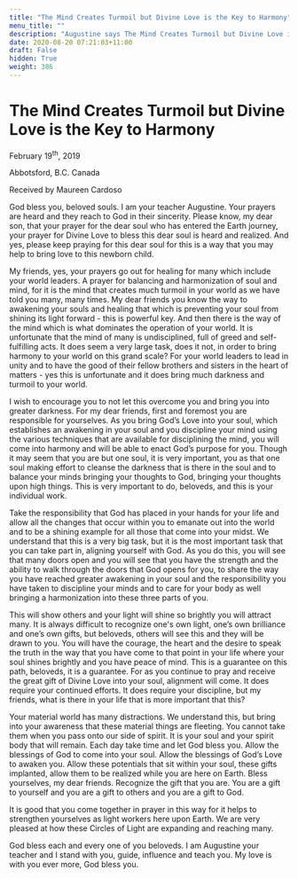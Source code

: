 ```yaml
---
title: "The Mind Creates Turmoil but Divine Love is the Key to Harmony"
menu_title: ""
description: "Augustine says The Mind Creates Turmoil but Divine Love is the Key to Harmony"
date: 2020-08-20 07:21:03+11:00
draft: False
hidden: True
weight: 386
---
```

# The Mind Creates Turmoil but Divine Love is the Key to Harmony

February 19<sup>th</sup>, 2019

Abbotsford, B.C. Canada

Received by Maureen Cardoso



God bless you, beloved souls. I am your teacher Augustine. Your prayers are heard and they reach to God in their sincerity. Please know, my dear son, that your prayer for the dear soul who has entered the Earth journey, your prayer for Divine Love to bless this dear soul is heard and realized. And yes, please keep praying for this dear soul for this is a way that you may help to bring love to this newborn child.

My friends, yes, your prayers go out for healing for many which include your world leaders. A prayer for balancing and harmonization of soul and mind, for it is the mind that creates much turmoil in your world as we have told you many, many times. My dear friends you know the way to awakening your souls and healing that which is preventing your soul from shining its light forward - this is powerful key. And then there is the way of the mind which is what dominates the operation of your world. It is unfortunate that the mind of many is undisciplined, full of greed and self-fulfilling acts. It does seem a very large task, does it not, in order to bring harmony to your world on this grand scale? For your world leaders to lead in unity and to have the good of their fellow brothers and sisters in the heart of matters  - yes this is unfortunate and it does bring much darkness and turmoil to your world.

I wish to encourage you to not let this overcome you and bring you into greater darkness. For my dear friends, first and foremost you are responsible for yourselves. As you bring God’s Love into your soul, which establishes an awakening in your soul and you discipline your mind using the various techniques that are available for disciplining the mind, you will come into harmony and will be able to enact God’s purpose for you. Though it may seem that you are but one soul, it is very important, you as that one soul making effort to cleanse the darkness that is there in the soul and to balance your minds bringing your thoughts to God, bringing your thoughts upon high things. This is very important to do, beloveds, and this is your individual work.  

Take the responsibility that God has placed in your hands for your life and allow all the changes that occur within you to emanate out into the world and to be a shining example for all those that come into your midst. We understand that this is a very big task, but it is the most important task that you can take part in, aligning yourself with God. As you do this, you will see that many doors open and you will see that you have the strength and the ability to walk through the doors that God opens for you, to share the way you have reached greater awakening in your soul and the responsibility you have taken to discipline your minds and to care for your body as well bringing a harmonization into these three parts of you.  

This will show others and your light will shine so brightly you will attract many. It is always difficult to recognize one's own light, one’s own brilliance and one’s own gifts, but beloveds, others will see this and they will be drawn to you. You will have the courage, the heart and the desire to speak the truth in the way that you have come to that point in your life where your soul shines brightly and you have peace of mind. This is a guarantee on this path, beloveds, it is a guarantee. For as you continue to pray and receive the great gift of Divine Love into your soul, alignment will come. It does require your continued efforts. It does require your discipline, but my friends, what is there in your life that is more important that this? 

Your material world has many distractions. We understand this, but bring into your awareness that these material things are fleeting. You cannot take them when you pass onto our side of spirit. It is your soul and your spirit body that will remain. Each day take time and let God bless you. Allow the blessings of God to come into your soul. Allow the blessings of God’s Love to awaken you. Allow these potentials that sit within your soul, these gifts implanted, allow them to be realized while you are here on Earth. Bless yourselves, my dear friends. Recognize the gift that you are. You are a gift to yourself and you are a gift to others and you are a gift to God.  

It is good that you come together in prayer in this way for it helps to strengthen yourselves as light workers here upon Earth.  We are very pleased at how these Circles of Light are expanding and reaching many.

God bless each and every one of you beloveds. I am Augustine your teacher and I stand with you, guide, influence and teach you. My love is with you ever more, God bless you.